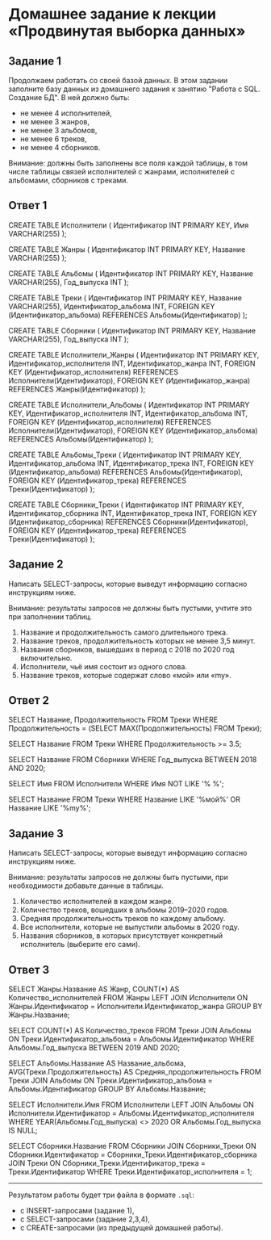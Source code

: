 # Домашнее задание к лекции «Продвинутая выборка данных»

## Задание 1

Продолжаем работать со своей базой данных. В этом задании заполните базу данных из домашнего задания к занятию "Работа с SQL. Создание БД". В ней должно быть:

- не менее 4 исполнителей,
- не менее 3 жанров,
- не менее 3 альбомов,
- не менее 6 треков,
- не менее 4 сборников.

Внимание: должны быть заполнены все поля каждой таблицы, в том числе таблицы связей исполнителей с жанрами, исполнителей с альбомами, сборников с треками.

## Ответ 1

CREATE TABLE Исполнители (
    Идентификатор INT PRIMARY KEY,
    Имя VARCHAR(255)
);

CREATE TABLE Жанры (
    Идентификатор INT PRIMARY KEY,
    Название VARCHAR(255)
);

CREATE TABLE Альбомы (
    Идентификатор INT PRIMARY KEY,
    Название VARCHAR(255),
    Год_выпуска INT
);

CREATE TABLE Треки (
    Идентификатор INT PRIMARY KEY,
    Название VARCHAR(255),
    Идентификатор_альбома INT,
    FOREIGN KEY (Идентификатор_альбома) REFERENCES Альбомы(Идентификатор)
);

CREATE TABLE Сборники (
    Идентификатор INT PRIMARY KEY,
    Название VARCHAR(255),
    Год_выпуска INT
);

CREATE TABLE Исполнители_Жанры (
    Идентификатор INT PRIMARY KEY,
    Идентификатор_исполнителя INT,
    Идентификатор_жанра INT,
    FOREIGN KEY (Идентификатор_исполнителя) REFERENCES Исполнители(Идентификатор),
    FOREIGN KEY (Идентификатор_жанра) REFERENCES Жанры(Идентификатор)
);

CREATE TABLE Исполнители_Альбомы (
    Идентификатор INT PRIMARY KEY,
    Идентификатор_исполнителя INT,
    Идентификатор_альбома INT,
    FOREIGN KEY (Идентификатор_исполнителя) REFERENCES Исполнители(Идентификатор),
    FOREIGN KEY (Идентификатор_альбома) REFERENCES Альбомы(Идентификатор)
);

CREATE TABLE Альбомы_Треки (
    Идентификатор INT PRIMARY KEY,
    Идентификатор_альбома INT,
    Идентификатор_трека INT,
    FOREIGN KEY (Идентификатор_альбома) REFERENCES Альбомы(Идентификатор),
    FOREIGN KEY (Идентификатор_трека) REFERENCES Треки(Идентификатор)
);

CREATE TABLE Сборники_Треки (
    Идентификатор INT PRIMARY KEY,
    Идентификатор_сборника INT,
    Идентификатор_трека INT,
    FOREIGN KEY (Идентификатор_сборника) REFERENCES Сборники(Идентификатор),
    FOREIGN KEY (Идентификатор_трека) REFERENCES Треки(Идентификатор)
);

## Задание 2

Написать SELECT-запросы, которые выведут информацию согласно инструкциям ниже.

Внимание: результаты запросов не должны быть пустыми, учтите это при заполнении таблиц.

1. Название и продолжительность самого длительного трека.
2. Название треков, продолжительность которых не менее 3,5 минут.
3. Названия сборников, вышедших в период с 2018 по 2020 год включительно.
4. Исполнители, чьё имя состоит из одного слова.
5. Название треков, которые содержат слово «мой» или «my».


## Ответ 2

SELECT Название, Продолжительность
FROM Треки
WHERE Продолжительность = (SELECT MAX(Продолжительность) FROM Треки);

SELECT Название
FROM Треки
WHERE Продолжительность >= 3.5;

SELECT Название
FROM Сборники
WHERE Год_выпуска BETWEEN 2018 AND 2020;

SELECT Имя
FROM Исполнители
WHERE Имя NOT LIKE '% %';

SELECT Название
FROM Треки
WHERE Название LIKE '%мой%' OR Название LIKE '%my%';


## Задание 3

Написать SELECT-запросы, которые выведут информацию согласно инструкциям ниже.

Внимание: результаты запросов не должны быть пустыми, при необходимости добавьте данные в таблицы.

1. Количество исполнителей в каждом жанре.
2. Количество треков, вошедших в альбомы 2019–2020 годов.
3. Средняя продолжительность треков по каждому альбому.
4. Все исполнители, которые не выпустили альбомы в 2020 году.
5. Названия сборников, в которых присутствует конкретный исполнитель (выберите его сами).

## Ответ 3

SELECT Жанры.Название AS Жанр, COUNT(*) AS Количество_исполнителей
FROM Жанры
LEFT JOIN Исполнители ON Жанры.Идентификатор = Исполнители.Идентификатор_жанра
GROUP BY Жанры.Название;

SELECT COUNT(*) AS Количество_треков
FROM Треки
JOIN Альбомы ON Треки.Идентификатор_альбома = Альбомы.Идентификатор
WHERE Альбомы.Год_выпуска BETWEEN 2019 AND 2020;

SELECT Альбомы.Название AS Название_альбома, AVG(Треки.Продолжительность) AS Средняя_продолжительность
FROM Треки
JOIN Альбомы ON Треки.Идентификатор_альбома = Альбомы.Идентификатор
GROUP BY Альбомы.Название;

SELECT Исполнители.Имя
FROM Исполнители
LEFT JOIN Альбомы ON Исполнители.Идентификатор = Альбомы.Идентификатор_исполнителя
WHERE YEAR(Альбомы.Год_выпуска) <> 2020 OR Альбомы.Год_выпуска IS NULL;

SELECT Сборники.Название
FROM Сборники
JOIN Сборники_Треки ON Сборники.Идентификатор = Сборники_Треки.Идентификатор_сборника
JOIN Треки ON Сборники_Треки.Идентификатор_трека = Треки.Идентификатор
WHERE Треки.Идентификатор_исполнителя = 1;


---

Результатом работы будет три файла в формате `.sql`:

- с INSERT-запросами (задание 1),
- с SELECT-запросами (задание 2,3,4),
- с CREATE-запросами (из предыдущей домашней работы).
